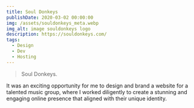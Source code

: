 ```yaml
---
title: Soul Donkeys
publishDate: 2020-03-02 00:00:00
img: /assets/souldonkeys_meta.webp
img_alt: image souldonkeys logo
description: https://souldonkeys.com/
tags:
  - Design
  - Dev
  - Hosting
---
```


> Soul Donkeys.

It was an exciting opportunity for me to design and brand a website for a talented music group, where I worked diligently to create a stunning and engaging online presence that aligned with their unique identity.

